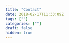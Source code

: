```yaml
---
title: "Contact"
date: 2018-02-17T11:33:09Z
tags: [""]
categories: [""]
draft: false
hidden: true
---
```

